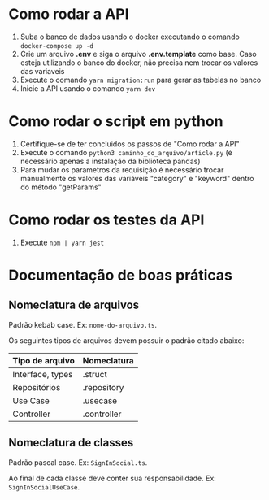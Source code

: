 # Como rodar a API

1. Suba o banco de dados usando o docker executando o comando `docker-compose up -d`
2. Crie um arquivo **.env** e siga o arquivo **.env.template** como base. Caso esteja utilizando o banco do docker, não precisa nem trocar os valores das variaveis
3. Execute o comando `yarn migration:run` para gerar as tabelas no banco
4. Inicie a API usando o comando `yarn dev`

# Como rodar o script em python

1. Certifique-se de ter concluidos os passos de "Como rodar a API"
2. Execute o comando `python3 caminho_do_arquivo/article.py` (é necessário apenas a instalação da biblioteca pandas)
3. Para mudar os parametros da requisição é necessário trocar manualmente os valores das variáveis "category" e "keyword" dentro do método "getParams"

# Como rodar os testes da API

1. Execute `npm | yarn jest`

# Documentação de boas práticas

## Nomeclatura de arquivos

Padrão kebab case. Ex: `nome-do-arquivo.ts`.

Os seguintes tipos de arquivos devem possuir o padrão citado abaixo:

| Tipo de arquivo  | Nomeclatura |
| ---------------- | ----------- |
| Interface, types | .struct     |
| Repositórios     | .repository |
| Use Case         | .usecase    |
| Controller       | .controller |

## Nomeclatura de classes

Padrão pascal case. Ex: `SignInSocial.ts`.

Ao final de cada classe deve conter sua responsabilidade. Ex: `SignInSocialUseCase`.

